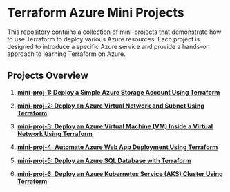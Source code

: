 # Terraform Azure Mini Projects

This repository contains a collection of mini-projects that demonstrate how to use Terraform to deploy various Azure resources. Each project is designed to introduce a specific Azure service and provide a hands-on approach to learning Terraform on Azure.

## Projects Overview

1. **[mini-proj-1: Deploy a Simple Azure Storage Account Using Terraform](https://github.com/jkgaurav/tf-az-mini-projs/blob/main/mini-proj-1/problem.md)**

2. **[mini-proj-2: Deploy an Azure Virtual Network and Subnet Using Terraform](https://github.com/jkgaurav/tf-az-mini-projs/blob/main/mini-proj-2/problem.md)**

3. **[mini-proj-3: Deploy an Azure Virtual Machine (VM) Inside a Virtual Network Using Terraform](https://github.com/jkgaurav/tf-az-mini-projs/blob/main/mini-proj-3/problem.md)**

4. **[mini-proj-4: Automate Azure Web App Deployment Using Terraform](https://github.com/jkgaurav/tf-az-mini-projs/blob/main/mini-proj-4/problem.md)**

5. **[mini-proj-5: Deploy an Azure SQL Database with Terraform](https://github.com/jkgaurav/tf-az-mini-projs/blob/main/mini-proj-5/problem.md)**

6. **[mini-proj-6: Deploy an Azure Kubernetes Service (AKS) Cluster Using Terraform](https://github.com/jkgaurav/tf-az-mini-projs/blob/main/mini-proj-6/problem.md)**
